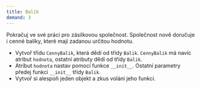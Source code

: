 ```yaml
---
title: Balík
demand: 3
---
```


Pokračuj ve své práci pro zásilkovou společnost. Společnost nově doručuje i cenné balíky, které mají zadanou určitou hodnotu.

- Vytvoř třídu `CennyBalik`, která dědí od třídy `Balik`. `CennyBalik` má navíc atribut `hodnota`, ostatní atributy dědí od třídy `Balik`.
- Atribut `hodnota` nastav pomocí funkce `__init__`. Ostatní parametry předej funkci `__init__` třídy `Balik`.
- Vytvoř si alespoň jeden objekt a zkus volání jeho funkcí.
